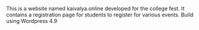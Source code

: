 This is a website named kaivalya.online developed for the college fest.
It contains a registration page for students to register for various events.
Build using Wordpress 4.9
